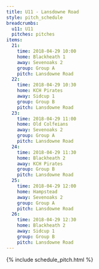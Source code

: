 ```yaml
---
title: U11 - Lansdowne Road
style: pitch_schedule
breadcrumbs:
  u11: U11
  pitches: pitches
items:
  21:
    time: 2018-04-29 10:00
    home: Blackheath 1
    away: Sevenoaks 2
    group: Group A
    pitch: Lansdowne Road
  22:
    time: 2018-04-29 10:30
    home: KCH Pirates
    away: Sidcup 1
    group: Group B
    pitch: Lansdowne Road
  23:
    time: 2018-04-29 11:00
    home: Old Colfeians
    away: Sevenoaks 2
    group: Group A
    pitch: Lansdowne Road
  24:
    time: 2018-04-29 11:30
    home: Blackheath 2
    away: KCH Pirates
    group: Group B
    pitch: Lansdowne Road
  25:
    time: 2018-04-29 12:00
    home: Hampstead
    away: Sevenoaks 2
    group: Group A
    pitch: Lansdowne Road
  26:
    time: 2018-04-29 12:30
    home: Blackheath 2
    away: Sidcup 1
    group: Group B
    pitch: Lansdowne Road
---
```


{% include schedule_pitch.html %}

